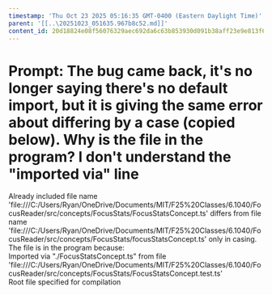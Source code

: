 ```yaml
---
timestamp: 'Thu Oct 23 2025 05:16:35 GMT-0400 (Eastern Daylight Time)'
parent: '[[..\20251023_051635.967b8c52.md]]'
content_id: 20d18824e08f56076329aec692da6c63b853930d091b38aff23e9e813f6dd540
---
```


# Prompt: The bug came back, it's no longer saying there's no default import, but it is giving the same error about differing by a case (copied below). Why is the file in the program? I don't understand the "imported via" line

Already included file name 'file:///C:/Users/Ryan/OneDrive/Documents/MIT/F25%20Classes/6.1040/FocusReader/src/concepts/FocusStats/FocusStatsConcept.ts' differs from file name 'file:///C:/Users/Ryan/OneDrive/Documents/MIT/F25%20Classes/6.1040/FocusReader/src/concepts/FocusStats/focusStatsConcept.ts' only in casing.\
The file is in the program because:\
Imported via "./FocusStatsConcept.ts" from file 'file:///C:/Users/Ryan/OneDrive/Documents/MIT/F25%20Classes/6.1040/FocusReader/src/concepts/FocusStats/FocusStatsConcept.test.ts'\
Root file specified for compilation
